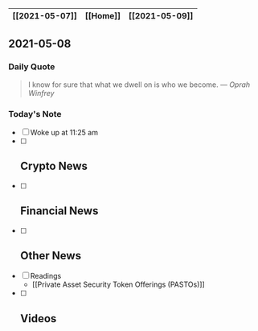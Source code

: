 | [[2021-05-07]] | [[Home]] | [[2021-05-09]] |
| :------------: | :------: | :------------: |

## 2021-05-08 

### Daily Quote
> I know for sure that what we dwell on is who we become.
> &mdash; <cite>Oprah Winfrey</cite>

### Today's Note
- [ ] Woke up at 11:25 am
- [ ] Crypto News
	- 
- [ ] Financial News
	- 
- [ ] Other News
	- 
- [ ] Readings
	- [[Private Asset Security Token Offerings (PASTOs)]]
- [ ] Videos
	- 